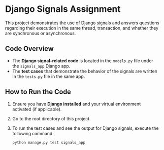 # Django Signals Assignment

This project demonstrates the use of Django signals and answers questions regarding their execution in the same thread, transaction, and whether they are synchronous or asynchronous.

## Code Overview

- The **Django signal-related code** is located in the `models.py` file under the `signals_app` Django app.
- The **test cases** that demonstrate the behavior of the signals are written in the `tests.py` file in the same app.

## How to Run the Code

1. Ensure you have **Django installed** and your virtual environment activated (if applicable).
   
2. Go to the root directory of this project.

3. To run the test cases and see the output for Django signals, execute the following command:

   ```bash
   python manage.py test signals_app
